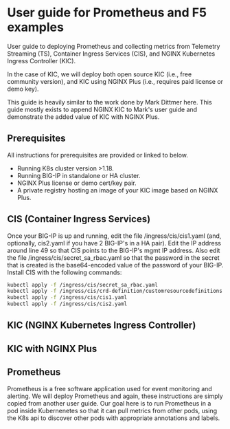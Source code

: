 # User guide for Prometheus and F5 examples
User guide to deploying Prometheus and collecting metrics from Telemetry Streaming (TS), Container Ingress Services (CIS), and NGINX Kubernetes Ingress Controller (KIC).

In the case of KIC, we will deploy both open source KIC (i.e., free community version), and KIC using NGINX Plus (i.e., requires paid license or demo key).

This guide is heavily similar to the work done by Mark Dittmer here. This guide mostly exists to append NGINX KIC to Mark's user guide and demonstrate the added value of KIC with NGINX Plus.

## Prerequisites
All instructions for prerequisites are provided or linked to below.
- Running K8s cluster version >1.18.
- Running BIG-IP in standalone or HA cluster.
- NGINX Plus license or demo cert/key pair.
- A private registry hosting an image of your KIC image based on NGINX Plus.

## CIS (Container Ingress Services)
Once your BIG-IP is up and running, edit the file /ingress/cis/cis1.yaml (and, optionally, cis2.yaml if you have 2 BIG-IP's in a HA pair). Edit the IP address around line 49 so that CIS points to the BIG-IP's mgmt IP address.
Also edit the file /ingress/cis/secret_sa_rbac.yaml so that the password in the secret that is created is the base64-encoded value of the password of your BIG-IP.
Install CIS with the following commands:
```bash
kubectl apply -f /ingress/cis/secret_sa_rbac.yaml
kubectl apply -f /ingress/cis/crd-definition/customresourcedefinitions.yaml
kubectl apply -f /ingress/cis/cis1.yaml
kubectl apply -f /ingress/cis/cis2.yaml
```

## KIC (NGINX Kubernetes Ingress Controller)

## KIC with NGINX Plus

## Prometheus
Prometheus is a free software application used for event monitoring and alerting. We will deploy Prometheus and again, these instructions are simply copied from another user guide. Our goal here is to run Prometheus in a pod inside Kubernenetes so that it can pull metrics from other pods, using the K8s api to discover other pods with appropriate annotations and labels.


